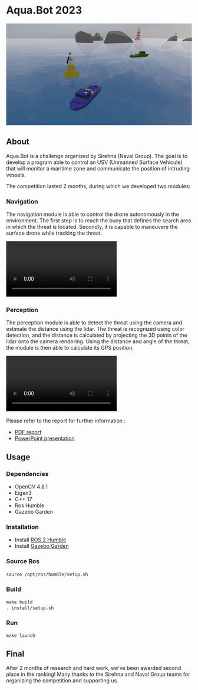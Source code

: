 # Aqua.Bot 2023

![](assets/aquabot_cover.png)

## About

Aqua.Bot is a challenge organized by Sirehna (Naval Group). The goal is to develop a program able to control an USV (Unmanned Surface Vehicule) that will monitor a maritime zone and communicate the position of intruding vessels.

The competition lasted 2 months, during which we developed two modules:

### Navigation
The navigation module is able to control the drone autonomously in the environment. The first step is to reach the buoy that defines the search area in which the threat is located.
Secondly, it is capable to maneuvere the surface drone while tracking the threat.

<video src="assets/navigation.mp4"></video>


### Perception
The perception module is able to detect the threat using the camera and estimate the distance using the lidar. The threat is recognized using color detection, and the distance is calculated by projecting the 3D points of the lidar onto the camera rendering. Using the distance and angle of the threat, the module is then able to calculate its GPS position.

<video src="assets/perception.mp4"></video>

Please refer to the report for further information :

- [PDF report](assets/report.pdf)
- [PowerPoint presentation](assets/presentation)

## Usage

### Dependencies

- OpenCV 4.8.1
- Eigen3
- C++ 17
- Ros Humble
- Gazebo Garden

### Installation

- Install [ROS 2 Humble](https://docs.ros.org/en/humble/Installation/Ubuntu-Install-Debians.html)
- Install [Gazebo Garden](https://gazebosim.org/docs/garden/install_ubuntu)

### Source Ros

```shell
source /opt/ros/humble/setup.sh
```

### Build

```shell
make build
. install/setup.sh
```

### Run

```shell
make launch
```

## Final

After 2 months of research and hard work, we've been awarded second place in the ranking!
Many thanks to the Sirehna and Naval Group teams for organizing the competition and supporting us. 
